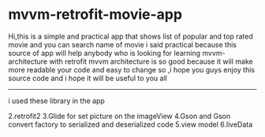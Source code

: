 # mvvm-retrofit-movie-app
Hi,this is a simple and  practical app that shows list of popular and top rated movie and  you can search name of movie 
i said practical because this source of app will help anybody who is looking for learning mvvm-architecture with retrofit 
mvvm architecture is so good because it will make more readable your code and easy to change 
so ,i hope you guys enjoy this source code and i hope it will be useful to you all

---------------------------------------------
i used these library in the app

2.retrofit2
3.Glide for set picture on the imageView
4.Gson and Gson convert factory to serialized and deserialized code
5.view model
6.liveData
